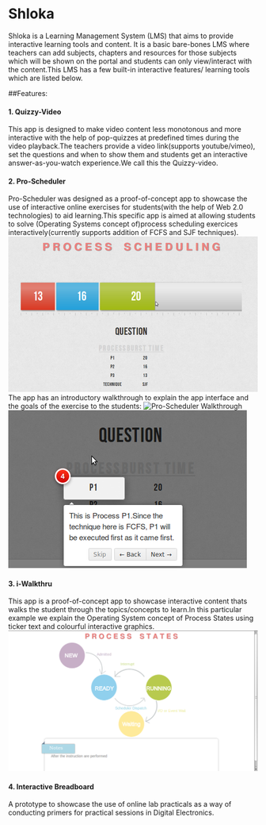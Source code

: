 Shloka
======

Shloka is a Learning Management System (LMS) that aims to provide interactive learning tools and content. It is a basic bare-bones LMS where teachers can add subjects, chapters and resources for those subjects which will be shown on the portal and students can only view/interact with the content.This LMS has a few built-in interactive features/ learning tools which are listed below.

##Features:

#### 1. Quizzy-Video
  This app is designed to make video content less monotonous and more interactive with the help of pop-quizzes at predefined times during the video playback.The teachers provide a video link(supports youtube/vimeo), set the questions and when to show them and students get an interactive answer-as-you-watch experience.We call this the Quizzy-video.

#### 2. Pro-Scheduler
  Pro-Scheduler was designed as a proof-of-concept app to showcase the use of interactive online exercises for students(with the help of Web 2.0 technologies) to aid learning.This specific app is aimed at allowing students to solve (Operating Systems concept of)process scheduling exercices interactively(currently supports addition of FCFS and SJF techniques).
  ![Pro-Scheduler App](https://github.com/kannankumar/Shloka/blob/master/media/screenshots/pro-scheduler-full.png)
  The app has an introductory walkthrough to explain the app interface and the goals of the exercise to the students:
  ![Pro-Scheduler Walkthrough](https://github.com/kannankumar/Shloka/blob/master/media/screenshots/pro-scheduler-walkthrough1.png)
  ![Pro-Scheduler Walkthrough](https://github.com/kannankumar/Shloka/blob/master/media/screenshots/pro-scheduler-walkthrough2.png)
  
#### 3. i-Walkthru
  This app is a proof-of-concept app to showcase interactive content thats walks the student through the topics/concepts to learn.In this particular example we explain the Operating System concept of Process States using ticker text and colourful interactive graphics.
  ![i-Walkthru:Process States](https://github.com/kannankumar/Shloka/blob/master/media/screenshots/process%20states%20final.png)

#### 4. Interactive Breadboard
  A prototype to showcase the use of online lab practicals as a way of conducting primers for practical sessions in Digital Electronics.
